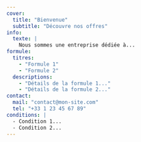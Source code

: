 ```yaml
---
cover:
  title: "Bienvenue"
  subtitle: "Découvre nos offres"
info:
  texte: |
    Nous sommes une entreprise dédiée à...
formule:
  titres:
    - "Formule 1"
    - "Formule 2"
  descriptions:
    - "Détails de la formule 1..."
    - "Détails de la formule 2..."
contact:
  mail: "contact@mon-site.com"
  tel: "+33 1 23 45 67 89"
conditions: |
  - Condition 1...
  - Condition 2...
---
```


